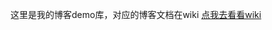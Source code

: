 ﻿ 
这里是我的博客demo库，对应的博客文档在wiki
[点我去看看wiki](https://github.com/zouzhenglu/zouzhenglu.github.io/wiki)

  